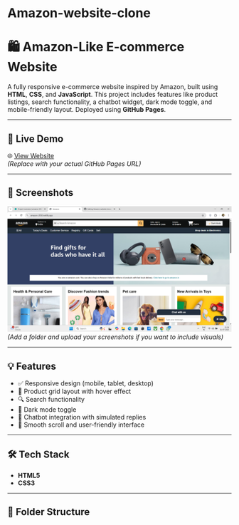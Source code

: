# Amazon-website-clone
# 🛍️ Amazon-Like E-commerce Website

A fully responsive e-commerce website inspired by Amazon, built using **HTML**, **CSS**, and **JavaScript**. This project includes features like product listings, search functionality, a chatbot widget, dark mode toggle, and mobile-friendly layout. Deployed using **GitHub Pages**.

---

## 🔗 Live Demo

🌐 [View Website](https://amazon-2050.netlify.app/)  
*(Replace with your actual GitHub Pages URL)*

---

## 📸 Screenshots

![Homepage Screenshot](live.png)  
*(Add a folder and upload your screenshots if you want to include visuals)*

---

## 💡 Features

- ✅ Responsive design (mobile, tablet, desktop)
- 🛒 Product grid layout with hover effect
- 🔍 Search functionality
- 🌙 Dark mode toggle
- 🤖 Chatbot integration with simulated replies
- 🚀 Smooth scroll and user-friendly interface

---

## 🛠️ Tech Stack

- **HTML5**
- **CSS3**


---

## 📁 Folder Structure

